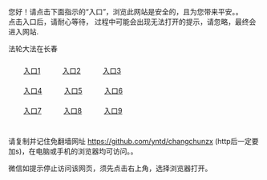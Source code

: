 您好！请点击下面指示的“入口”，浏览此网站是安全的，且为您带来平安。。 <br/>
点击入口后，请耐心等待， 过程中可能会出现无法打开的提示，请忽略，最终会进入网站. </br>

法轮大法在长春<br/>
<div style="padding:10px"><a style="margin:20px" target="_blank" href="https://d2fzg0nhvm8ojv.cloudfront.net/2Qpsp?qluwnbh" id="ccLink1" rel="nofollow">入口1</a> <a target="_blank" style="margin:20px" href="https://d19guq3nv8v50e.cloudfront.net/2Qpsp?cmcnm" id="ccLink2" rel="nofollow">入口2</a> <a style="margin:20px" target="_blank" href="https://d2ystyn66h7yhd.cloudfront.net/2Qpsp?yqochin" id="ccLink3" rel="nofollow">入口3</a></div>

<div style="padding:10px" ><a style="margin:20px" target="_blank" href="https://d2fzg0nhvm8ojv.cloudfront.net/2Qpsp?qluwnbh" id="ccLink4" rel="nofollow">入口4</a> <a style="margin:20px" href="https://d19guq3nv8v50e.cloudfront.net/2Qpsp?cmcnm" target="_blank" id="ccLink5" rel="nofollow">入口5</a> <a style="margin:20px" href="https://d2ystyn66h7yhd.cloudfront.net/2Qpsp?yqochin" target="_blank" id="ccLink6" rel="nofollow">入口6</a></div>

<div style="padding:10px"><a style="margin:20px" target="_blank" href="https://d2fzg0nhvm8ojv.cloudfront.net/2Qpsp?qluwnbh" id="ccLink7" rel="nofollow">入口7</a> <a style="margin:20px" href="https://d19guq3nv8v50e.cloudfront.net/2Qpsp?cmcnm" target="_blank" id="ccLink8" rel="nofollow">入口8</a> <a style="margin:20px" target="_blank" href="https://d2ystyn66h7yhd.cloudfront.net/2Qpsp?yqochin" id="ccLink9" rel="nofollow">入口9</a></div>

<br/>



请复制并记住免翻墙网址 https://github.com/yntd/changchunzx (http后一定要加s)，在电脑或手机的浏览器均可访问。。<br/>

微信如提示停止访问该网页，须先点击右上角，选择浏览器打开。
